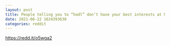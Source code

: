 ```yaml
--- 
layout: post 
title: People telling you to “hodl” don’t have your best interests at heart. 
date: 2021-06-22 1624393630 
categories: reddit 
--- 
```

https://redd.it/o5wga2